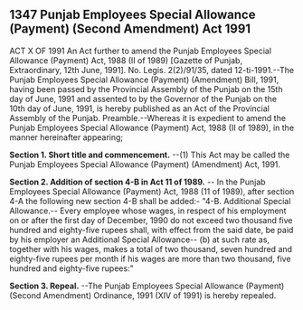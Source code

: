 ## 1347 Punjab Employees Special Allowance (Payment) (Second Amendment) Act 1991
 
ACT X OF 1991
An Act further to amend the Punjab Employees Special Allowance (Payment) Act, 1988 (II of 1989)
[Gazette of Punjab, Extraordinary, 12th June, 1991].
No. Legis. 2(2)/91/35, dated 12-ti-1991.--The Punjab Employees Special Allowance (Payment) (Amendment) Bill, 1991, having been passed by the Provincial Assembly of the Punjab on the 15th day of June, 1991 and assented to by the Governor of the Punjab on the 10th day of June, 1991, is hereby published as an Act of the Provincial Assembly of the Punjab.
Preamble.--Whereas it is expedient to amend the Punjab Employees Special Allowance (Payment) Act, 1988 (II of 1989), in the manner hereinafter appearing;

**Section 1. Short title and commencement.**
--(1) This Act may be called the Punjab Employees Special Allowance (Payment) (Amendment) Act, 1991.

 

**Section 2. Addition of section 4-B in Act 11 of 1989.**
-- In the Punjab Employees Special Allowance (Payment) Act, 1988 (11 of 1989), after section 4-A the following new section 4-B shall be added:-
   "4-B. Additional Special Allowance.-- Every employee whose wages, in respect of his employment on or after the first day of December, 1990 do not exceed two thousand five hundred and eighty-five rupees shall, with effect from the said date, be paid by his employer an Additional Special Allowance--
   (b) at such rate as, together with his wages, makes a total of two thousand, seven hundred and eighty-five rupees per month if his wages are more than two thousand, five hundred and eighty-five rupees:"

 

**Section 3. Repeal.**
--The Punjab Employees Special Allowance (Payment) (Second Amendment) Ordinance, 1991 (XIV of 1991) is hereby repealed.

